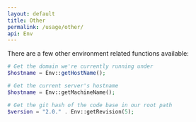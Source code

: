 ```yaml
---
layout: default
title: Other
permalink: /usage/other/
api: Env
---
```


There are a few other environment related functions available:

~~~php
# Get the domain we're currently running under
$hostname = Env::getHostName();
~~~

~~~php
# Get the current server's hostname
$hostname = Env::getMachineName();
~~~

~~~php
# Get the git hash of the code base in our root path
$version = "2.0." . Env::getRevision(5);
~~~
